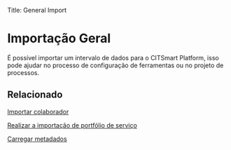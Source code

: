 Title: General Import
# Importação Geral

É possível importar um intervalo de dados para o CITSmart Platform, isso pode ajudar no processo de configuração de ferramentas ou no projeto de processos.

Relacionado
----------

[Importar colaborador](/pt-br/citsmart-platform-9/platform-administration/data-and-import/employee-import.html)

[Realizar a importação de portfólio de serviço](/pt-br/citsmart-platform-9/platform-administration/data-and-import/portfolio-import-service-portfolio.html)

[Carregar metadados](/pt-br/citsmart-platform-9/platform-administration/data-and-import/metadata-load.html)

<!-- !!! tip "About"

    <b>Product/Version:</b> CITSmart ESP | 9.00 &nbsp;&nbsp;
    <b>Updated:</b>05/15/2021 - Anna Martins

